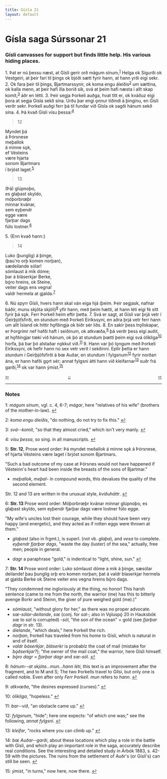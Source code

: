 ```yaml
---
title: Gísla 21
layout: default
---
```


# Gísla saga Súrssonar 21

### Gísli canvasses for support but finds little help. His various hiding places.

1\. Þat er nú þessu næst, at Gísli gerir orð mágum sínum,<sup id="a1">[1](#myfootnote1)</sup> Helga ok Sigurði ok Vestgeiri, at þeir fari til þings ok bjóði sætt fyrir hann, at hann yrði eigi sekr. 2. Ok fara þeir til þings, Bjartmarssynir, ok koma engu áleiðis<sup id="a2">[2](#myfootnote2)</sup> um sættina, ok kalla menn, at þeir hafi illa borið sik, svá at þeim hafi næsta í allt skap komit,<sup id="a3">[3](#myfootnote3)</sup> áðr en létti. 3. Þeir segja Þorkeli auðga, hvat títt er, ok kváðuz eigi þora at segja Gísla sekð sína. Urðu þar engi &#x1EB;nnur tíðindi á þinginu, en Gísli verðr sekr. Þorkell auðgi ferr þá til fundar við Gísla ok sagði hánum sekð sína. 4. Þá kvað Gísli vísu þessa:<sup id="a4">[4](#myfootnote4)</sup>

   >12   
   >    
   Myndet þá   
   á Þórsnese   
   meþallok   
   á minne s&#x1EB;k,   
   ef Vésteins   
   være hjarta   
   sonom Bjartmars   
   í brjóst laget.<sup id="a5">[5](#myfootnote5)</sup>   

   >13   
   >    
   (Þá) glúpnoþo,   
   es glaþast skyldo,  
   móþorbr&oelig;þr   
   minnar kvánar,   
   sem eyþendr   
   egge være   
   fjarþar dags   
   fúlo lostner.<sup id="a6">[6](#myfootnote6)</sup>  

   5\. {Enn kvað hann:}

   >14   
   >   
   Luko (þunglig) á þinge,   
   (þau'ro orþ komen norþan),   
   sædeilande sólar!   
   sómlaust á mik dóme;   
   þar á bláserkjar Berke,   
   bǫ́ro hreins, ok Steine,   
   veiter dags ens vegna!   
   valdr hermela at gjalda.<sup id="a7">[7](#myfootnote7)</sup>   

6\. Nú spyrr Gísli, hvers hann skal ván eiga hjá (þeim. Þeir segjask, nafnar báðir, munu skjóta skjóli)<sup id="a8">[8](#myfootnote8)</sup> yfir hann, með þeim hætti, at hann léti eigi fé sitt fyrir þá s&#x1EB;k. Ferr Þorkell heim eftir þetta. 7. Svá er sagt, at Gísli var þrjá vetr í Geirþjófsfirði, en stundum með Þorkeli Eiríkssyni, en aðra þrjá vetr ferr hann um allt Ísland ok hittir h&#x1EB;fðingja ok biðr sér liðs. 8. En sakir þess tr&#x1EB;llskapar, er Þorgrímr nef hafði haft í seiðinum, ok atkvæða,<sup id="a9">[9](#myfootnote9)</sup> þá verðr þess eigi auðit, at h&#x1EB;fðingjar t&oelig;ki við hánum, ok þó at stundum þ&oelig;tti þeim eigi svá ólíkliga<sup id="a10">[10](#myfootnote10)</sup> horfa, þá bar þó alstaðar n&#x1EB;kkut við.<sup id="a11">[11](#myfootnote11)</sup> 9. Hann var þó l&#x1EB;ngum með Þorkeli Eiríkssyni, ok hefir hann nú sex vetr verit í sekðinni. Eptir þetta er hann stundum í Geirþjófsfirði á b&oelig; Auðar, en stundum í fylgsnum<sup id="a12">[12](#myfootnote12)</sup> fyrir norðan ána, er hann hafði g&#x1EB;rt sér; annat fylgsni átti hann við kleifarnar<sup id="a13">[13](#myfootnote13)</sup> suðr frá garði,<sup id="a14">[14](#myfootnote14)</sup> ok var hann ýmist.<sup id="a15">[15](#myfootnote15)</sup>

<div style="float: left"><a href="http://rcblack.net/Gisla_saga/Gisla_20">⇦</a></div>
<div style="float: right"><a href="http://rcblack.net/Gisla_saga/Gisla_22">⇨</a></div>
<div style="margin: 0 auto; width: 100px;"><a href="http://rcblack.net/Gisla_saga/Gisla_home">&#8962;</a></div>

---

### Notes

<a name="myfootnote1" id="f1">1</a>:
 _mágum sínum_, vgl. c. 4, 6-7; _mágar_, here "relatives of his wife" (brothers of the mother-in-law).
[↩](#a1)

<a name="myfootnote2" id="f2">2</a>:
 _koma engu áleiðis_, "do nothing, do not try to fix this."
[↩](#a2)

<a name="myfootnote3" id="f3">3</a>:
 _svá--komit_, "so that they almost cried," which isn't very manly.
[↩](#a3)

<a name="myfootnote4" id="f4">4</a>:
 _vísu þessa_, so sing. in all manuscripts.
[↩](#a4)

<a name="myfootnote5" id="f5">5</a>:
 __Str. 12__, Prose word order: Þá myndet meðallok á minne s&#x1EB;k á Þórsnese, ef hjarta Vésteins være laget í brjóst sonom Bjartmars.

"Such a bad outcome of my case at Þórsnes would not have happened if Vésteinn's heart had been inside the breasts of the sons of Bjartmar."

* _meþallok, meþal-_ in compound words, this devalues the quality of the second element.

Str. 12 and 13 are written in the unusual style, _kviðuháttr_.
[↩](#a5)

<a name="myfootnote6" id="f6">6</a>:
 __Str. 13__ Prose word order: Móþorbr&oelig;þr kvánar minnar glúpnoþo, es glaþast skyldo, sem eyþendr fjarþar dags være lostner fúlo egge.

"My wife's uncles lost their courage, while they should have been very happy (and energetic), and they acted as if rotten eggs were thrown at them."

* _glaþast_ (also in frgmt.), is superl. (not  vb. _glaþa_), and _vesa_ to complete. _eyþendr fjarþar dags_, "waste the day (luster) of the sea," actually, free men; people in general.

* _dagr_ a paraphrase "gold," is indentical to "light, shine, sun."
[↩](#a6)

<a name="myfootnote7" id="f7">7</a>:
 __Str. 14__ Prose word order: Luko sómlaust dóme a mik á þinge, sæsólar deilande! þau þunglig orþ ero komen norþan; þat á valdr blaserkjar hermela at gjalda Berke ok Steine veiter ens vegna hreins bǫ́ro dags.

"They condemned me ingloriously at the thing, no honor! This harsh sentence (came to me from the north, the warrior (me) has this to bitterly avenge Borkr and Steinn, the giver of pure weighed gold (me).)"

* _sómlaust_, "without glory for her," as there was no proper advocate.
* _s&oelig;-sólar-deilande_, _s&oelig;_ (conj. for _sal-;_ also in V&#x1EB;luspǫ́ 20 in Hauksbók _s&oelig;_ to _sal_ is corrupted) _-sól_, "the son of the ocean" = gold (see _fjarþar dagr_ in str. 13).
* _dielande_, "which deals," here Þorkell the rich.
* _norþan_, Þorkell has traveled from his home to Gísli, which is natural in and of itself.
* _valdr báserkjar_, _bláserkr_ is probablz the coat of mail (mistake for _b&#x1EB;ðserkjar?_); "the owner of the mail coat," the warrior, here Gísli himself.
* _bǫ́ro dagr_ = _fjarþar dagr_ and _s&oelig;-sól_.
[↩](#a7)

<a name="myfootnote8" id="f8">8</a>:
 _hánum--at skjóta...mun...hann léti_, this text is an improvement after the fragment, and to M and S; The two Þorkells travel to Gílsi, but only one is called noble. Even after only _Ferr Þorkell_. _mun_ refers to _hann_.
[↩](#a8)

<a name="myfootnote9" id="f9">9</a>:
 _atkv&oelig;ða_, "the desires expressed (curses)."
[↩](#a9)

<a name="myfootnote10" id="f10">10</a>:
 _ólikliga_, "hopeless."
[↩](#a10)

<a name="myfootnote11" id="f11">11</a>:
 _bar--við_, "an obstacle came up."
[↩](#a11)

<a name="myfootnote12" id="f12">12</a>:
 _fylgsnum_, "hide"; here one expects: "of which one was;" see the following, _annat fylgsni_.
[↩](#a12)

<a name="myfootnote13" id="f13">13</a>:
 _kleifar_, "rocks where you can climb up."
[↩](#a13)

<a name="myfootnote14" id="f14">14</a>:
 _b&oelig; Auðar--garði_, about these locations which play a role in the battle with Gísli, and which play an important role in the saga, accurately describe real conditions. See the interesting and detailed study in Árbók 1883, s. 42-59 with the pictures. The ruins from the settlement of Auðr's (or Gísli's) can still be seen.
[↩](#a14)

<a name="myfootnote15" id="f15">15</a>:
 _ýmist_, "in turns," now here, now there.
[↩](#a15)
